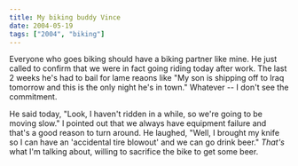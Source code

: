 ```yaml
---
title: My biking buddy Vince
date: 2004-05-19
tags: ["2004", "biking"]
---
```

Everyone who goes biking should have a biking partner like mine.  He just called to confirm that we were in fact going riding today after work.  The last 2 weeks he's had to bail for lame reaons like "My son is shipping off to Iraq tomorrow and this is the only night he's in town."  Whatever -- I don't see the commitment.

He said today, "Look, I haven't ridden in a while, so we're going to be moving slow."  I pointed out that we always have equipment failure and that's a good reason to turn around.  He laughed, "Well, I brought my knife so I can have an 'accidental tire blowout' and we can go drink beer."  <em>That's</em> what I'm talking about, willing to sacrifice the bike to get some beer.

